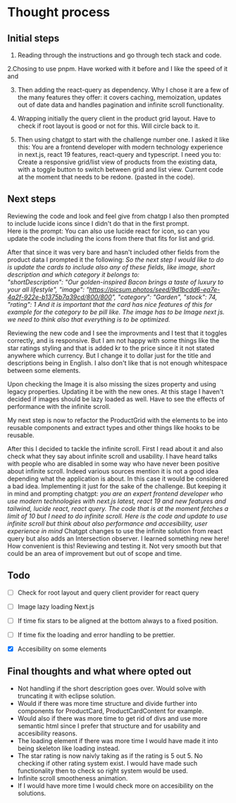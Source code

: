 # Thought process 

## Initial steps
1. Reading through the instructions and go through tech stack and code.

2.Chosing to use pnpm. Have worked with it before and I like the speed of it and
 
3. Then adding the react-query as dependency. Why I chose it are a few of the many features they offer: it covers caching, memoization, updates out of date data and handles pagination and infinite scroll functionality. 

4. Wrapping initially the query client in the product grid layout. Have to check if root layout is good or not for this. Will circle back to it. 

5. Then using chatgpt to start with the challenge number one. I asked it like this: You are a frontend developer with modern technology experience in next.js, react 19 features, react-query and typescript. I need you to: Create a responsive grid/list view of products from the existing data, with a toggle button to switch between grid and list view. Current code at the moment that needs to be redone. (pasted in the code). 

## Next steps 
Reviewing the code and look and feel give from chatgp I also then prompted to include lucide icons since I didn't do that in the first prompt.  
Here is the prompt:  You can also use lucide react for icon, so can you update the code including the icons from there that fits for list and grid.

After that since it was very bare and hasn't included other fields from the product data I prompted it the following: 
*So the next step I would like to do is update the cards to include also any of these fields, like image, short description and which category it belongs to:     
"shortDescription": "Our golden-inspired Bacon brings a taste of luxury to your all lifestyle",
    "image": "https://picsum.photos/seed/9d1bcdd6-ea7e-4a2f-922e-b1375b7a39cd/800/800",
    "category": "Garden",
    "stock": 74,
    "rating": 1 
And it is important that the card has nice features of this for example for the category to be pill like. The image has to be Image next js. we need to think also that everything is to be optimized.*

Reviewing the new code and I see the improvments and I test that it toggles correctly, and is responsive. But I am not happy with some things like the star ratings styling and that is added kr to the price since it it not stated anywhere which currency. But I change it to dollar just for the title and descriptions being in English. I also don't like that is not enough whitespace between some elements. 

Upon checking the Image it is also missing the sizes property and using legacy properties. Updating it be with the new ones. At this stage I haven't decided if images should be lazy loaded as well. Have to see the effects of performance with the infinite scroll. 

My next step is now to refactor the ProductGrid with the elements to be into reusable components and extract types and other things like hooks to be reusable. 

After this I decided to tackle the infinite scroll. First I read about it and also check what they say about infinite scroll and usability. I have heard talks with people who are disabled in some way who have never been positive about infinite scroll. Indeed various sources mention it is not a good idea depending what the application is about. In this case it would be considered a bad idea. Implementing it just for the sake of the challenge. But keeping it in mind and prompting chatgpt:  *you are an expert frontend developer who use modern technologies with next.js latest, react 19 and new features and tailwind, lucide react, react query. The code that is at the moment fetches a limit of 10 but I need to do infinite scroll. Here is the code and update to use infinite scroll but think about also performance and accesibility, user experience in mind*
Chatgpt changes to use the infinite solution from react query but also adds an Intersection observer. I learned something new here! How convenient is this!
Reviewing and testing it. Not very smooth but that could be an area of improvement but out of scope and time.


## Todo 
- [ ] Check for root layout and query client provider for react query
- [ ] Image lazy loading Next.js 
- [ ] If time fix stars to be aligned at the bottom always to a fixed position.
- [ ] If time fix the loading and error handling to be prettier. 
- [X] Accesibility on some elements 


## Final thoughts and what where opted out 
- Not handling if the short description goes over. Would solve with truncating it with eclipse solution.
- Would if there was more time structure and divide further into components for ProductCard, ProductCardContent for example.
- Would also if there was more time to get rid of divs and use more semantic html since I prefer that structure and for usability and accesibility reasons.
- The loading element if there was more time I would have made it into being skeleton like loading instead.
- The star rating is now naivly taking as if the rating is 5 out 5. No checking if other rating system exist. I would have made such functionality then to check so right system would be used.
- Infinite scroll smootheness animation.
- If I would have more time I would check more on accesibility on the solutions.